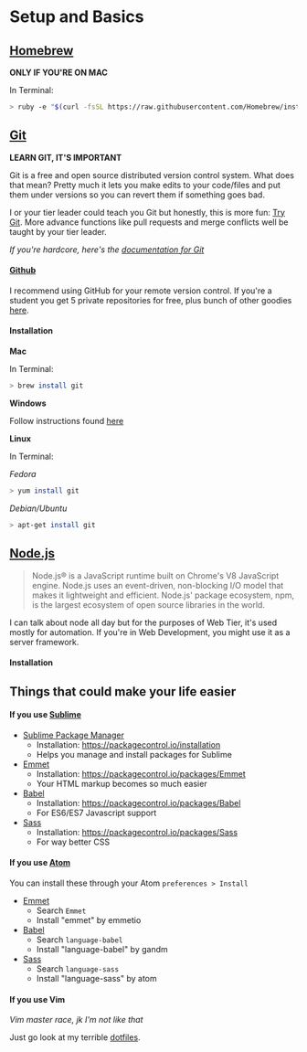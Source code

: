 # Setup and Basics

## [Homebrew](http://brew.sh/)

**ONLY IF YOU'RE ON MAC**

In Terminal:

```bash
> ruby -e "$(curl -fsSL https://raw.githubusercontent.com/Homebrew/install/master/install)"
```

## [Git](https://git-scm.com/) <a name="git"><a/>

**LEARN GIT, IT'S IMPORTANT**

Git is a free and open source distributed version control system. What does that mean? Pretty much it lets you make edits to your code/files and put them under versions so you can revert them if something goes bad.

I or your tier leader could teach you Git but honestly, this is more fun: [Try Git](https://try.github.io/levels/1/challenges/1). More advance functions like pull requests and merge conflicts well be taught by your tier leader. 

*If you're hardcore, here's the [documentation for Git](https://git-scm.com/documentation)*

#### [Github](https://github.com)

I recommend using GitHub for your remote version control. If you're a student you get 5 private repositories for free, plus bunch of other goodies [here](https://education.github.com/).

#### Installation

**Mac**

In Terminal:

```bash
> brew install git
```

**Windows**

Follow instructions found [here](http://msysgit.github.io)

**Linux**

In Terminal:

*Fedora*

```bash
> yum install git
```

*Debian/Ubuntu*

```bash
> apt-get install git
```

## [Node.js](https://nodejs.org/en/)

> Node.js® is a JavaScript runtime built on Chrome's V8 JavaScript engine. Node.js uses an event-driven, non-blocking I/O model that makes it lightweight and efficient. Node.js' package ecosystem, npm, is the largest ecosystem of open source libraries in the world.

I can talk about node all day but for the purposes of Web Tier, it's used mostly for automation. If you're in Web Development, you might use it as a server framework.

#### Installation



## Things that could make your life easier

#### If you use [Sublime](http://www.sublimetext.com/)

- [Sublime Package Manager](https://packagecontrol.io/)
    - Installation: https://packagecontrol.io/installation
    - Helps you manage and install packages for Sublime
- [Emmet](http://emmet.io/)
    - Installation: https://packagecontrol.io/packages/Emmet
    - Your HTML markup becomes so much easier
- [Babel](https://babeljs.io/)
    - Installation: https://packagecontrol.io/packages/Babel
    - For ES6/ES7 Javascript support
- [Sass](http://sass-lang.com/)
    - Installation: https://packagecontrol.io/packages/Sass
    - For way better CSS

#### If you use [Atom](https://atom.io/)

You can install these through your Atom `preferences > Install`

- [Emmet](http://emmet.io/)
    - Search `Emmet`
    - Install "emmet" by emmetio
- [Babel](https://babeljs.io/)
    - Search `language-babel`
    - Install "language-babel" by gandm
- [Sass](http://sass-lang.com/)
    - Search `language-sass`
    - Install "language-sass" by atom

#### If you use Vim

*Vim master race, jk I'm not like that*

Just go look at my terrible [dotfiles](https://github.com/cle1994/dotfiles).

